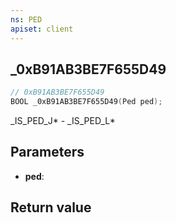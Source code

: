 ```yaml
---
ns: PED
apiset: client
---
```

## _0xB91AB3BE7F655D49

```c
// 0xB91AB3BE7F655D49
BOOL _0xB91AB3BE7F655D49(Ped ped);
```

_IS_PED_J* - _IS_PED_L*

## Parameters
* **ped**:

## Return value